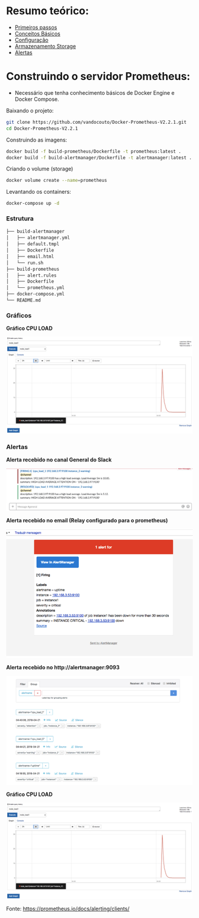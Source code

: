 
# Resumo teórico:

* [Primeiros passos](https://github.com/vandocouto/Docker-Prometheus-V2.2.1/blob/master/pages/Prometheus-Basic.md)
* [Conceitos Básicos](https://github.com/vandocouto/Docker-Prometheus-V2.2.1/blob/master/pages/Prometheus-Conceito.md)
* [Configuração](https://github.com/vandocouto/Docker-Prometheus-V2.2.1/blob/master/pages/Prometheus-Configura%C3%A7%C3%A3o.md)
* [Armazenamento Storage](https://github.com/vandocouto/Docker-Prometheus-V2.2.1/blob/master/pages/Prometheus-Armazenamento.md)
* [Alertas](https://github.com/vandocouto/Docker-Prometheus-V2.2.1/blob/master/pages/Prometheus-Alert.md)

# Construindo o servidor Prometheus:

* Necessário que tenha conhecimento básicos de Docker Engine e Docker Compose.

Baixando o projeto:
```bash
git clone https://github.com/vandocouto/Docker-Prometheus-V2.2.1.git
cd Docker-Prometheus-V2.2.1
```
Construindo as imagens:
```bash
docker build -f build-prometheus/Dockerfile -t prometheus:latest .
docker build -f build-alertmanager/Dockerfile -t alertmanager:latest .
```
Criando o volume (storage)
```bash
docker volume create --name=prometheus
```
Levantando os containers:
```bash
docker-compose up -d
```

### Estrutura

```bash
├── build-alertmanager
│   ├── alertmanager.yml
│   ├── default.tmpl
│   ├── Dockerfile
│   ├── email.html
│   └── run.sh
├── build-prometheus
│   ├── alert.rules
│   ├── Dockerfile
│   └── prometheus.yml
├── docker-compose.yml
└── README.md
```


### Gráficos

**Gráfico CPU LOAD**

![Alerta - Web](imgs/grafico-load1.png)

### Alertas

**Alerta recebido no canal General do Slack**

![Alerta - Slack](imgs/alert-slack.png)

**Alerta recebido no email (Relay configurado para o prometheus)**

![Alerta - Email](imgs/alertmanager-email.png)

**Alerta recebido no http://alertmanager:9093**

![Alerta - Web](imgs/alertmanager-web.png)

**Gráfico CPU LOAD**

![Alerta - Web](imgs/grafico-load1.png)

Fonte: https://prometheus.io/docs/alerting/clients/


